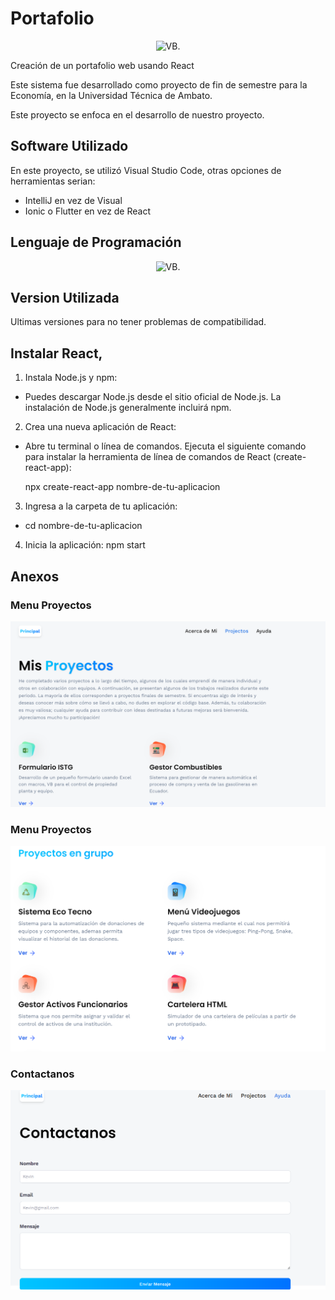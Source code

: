 # Portafolio


<center>

<img src="https://cdn.icon-icons.com/icons2/2072/PNG/512/browser_internet_page_security_web_webpage_website_icon_127036.png" alt="VB." width="200">
</center>

Creación de un portafolio web usando React




Este sistema fue desarrollado como proyecto de fin de semestre para la Economía, en la Universidad Técnica de Ambato.

Este proyecto se enfoca en el desarrollo de nuestro proyecto.



## Software Utilizado
En este proyecto, se utilizó Visual Studio Code, otras opciones de herramientas serian:

- IntelliJ en vez de Visual
- Ionic o Flutter en vez de React


## Lenguaje de Programación
<center>

<img src="https://cdn.icon-icons.com/icons2/2415/PNG/512/react_original_logo_icon_146374.png" alt="VB." width="200">
</center>





## Version Utilizada
Ultimas versiones para no tener problemas de compatibilidad.
 
## Instalar React,
1. Instala Node.js y npm:

- Puedes descargar Node.js desde el sitio oficial de Node.js.
La instalación de Node.js generalmente incluirá npm.

2. Crea una nueva aplicación de React:
- Abre tu terminal o línea de comandos.
    Ejecuta el siguiente comando para instalar la herramienta de línea de comandos de React (create-react-app): 
    
    npx create-react-app nombre-de-tu-aplicacion

3. Ingresa a la carpeta de tu aplicación:
- cd nombre-de-tu-aplicacion
4. Inicia la aplicación:
    npm start



## Anexos
### Menu Proyectos
![Login.](https://github.com/Kevin-Saquinga/ImagenesGit/blob/final/p1.png?raw=true)



### Menu Proyectos
![Login.](https://github.com/Kevin-Saquinga/ImagenesGit/blob/final/p2.png?raw=true)



### Contactanos
![Login.](https://github.com/Kevin-Saquinga/ImagenesGit/blob/final/ayuda.png?raw=true)

